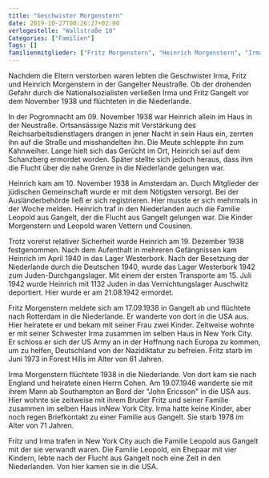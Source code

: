 ```yaml
---
title: "Geschwister Morgenstern"
date: 2019-10-27T00:26:27+02:00
verlegestelle: "Wallstraße 10"
Categories: ["Familien"]
Tags: []
familienmitglieder: ["Fritz Morgenstern", "Heinrich Morgenstern", "Irma Morgenstern"]
---
```


Nachdem die Eltern verstorben waren lebten die Geschwister Irma, Fritz und Heinrich Morgenstern in der Gangelter Neustraße.
Ob der drohenden Gefahr durch die Nationalsozialisten verließen Irma und Fritz Gangelt vor dem November 1938 und flüchteten in die Niederlande.

In der Pogromnacht am 09. November 1938 war Heinrich allein im Haus in der Neustraße.
Ortsansässige Nazis mit Verstärkung des Reichsarbeitsdienstlagers drangen in jener Nacht in sein Haus ein, zerrten ihn auf die Straße und misshandelten ihn.
Die Meute schleppte ihn zum Kahnweiher.
Lange hielt sich das Gerücht im Ort, Heinrich sei auf dem Schanzberg ermordet worden.
Später stellte sich jedoch heraus, dass ihm die Flucht über die nahe Grenze in die Niederlande gelungen war.

Heinrich kam am 10. November 1938 in Amsterdam an.
Durch Mitglieder der jüdischen Gemeinschaft wurde er mit dem Nötigsten versorgt.
Bei der Ausländerbehörde ließ er sich registrieren.
Hier musste er sich mehrmals in der Woche melden.
Heinrich traf in den Niederlanden auch die Familie Leopold aus Gangelt, der die Flucht aus Gangelt gelungen war.
Die Kinder Morgenstern und Leopold waren Vettern und Cousinen.

Trotz vorerst relativer Sicherheit wurde Heinrich am 19. Dezember 1938 festgenommen.
Nach dem Aufenthalt in mehreren Gefängnissen kam Heinrich im April 1940 in das Lager Westerbork.
Nach der Besetzung der Niederlande durch die Deutschen 1940, wurde das Lager Westerbork 1942 zum Juden-Durchgangslager.
Mit einem der ersten Transporte am 15. Juli 1942 wurde Heinrich mit 1132 Juden in das Vernichtungslager Auschwitz deportiert.
Hier wurde er am 21.08.1942 ermordet.

Fritz Morgenstern meldete sich am 17.09.1938 in Gangelt ab und flüchtete nach Rotterdam in die Niederlande.
Er wanderte von dort in die USA aus. Hier heiratete er und bekam mit seiner Frau zwei Kinder.
Zeitweise wohnte er mit seiner Schwester Irma zusammen im selben Haus in New York City.
Er schloss er sich der US Army an in der Hoffnung nach Europa zu kommen, um zu helfen, Deutschland von der Nazidiktatur zu befreien.
Fritz starb im Juni 1973 in Forest Hills im Alter von 61 Jahren.

Irma Morgenstern flüchtete 1938 in die Niederlande.
Von dort kam sie nach England und heiratete einen Herrn Cohen.
Am 19.07.1946 wanderte sie mit ihrem Mann ab Southampton an Bord der "John Ericsson" in die USA aus.
Hier wohnte sie zeitweise mit ihrem Bruder Fritz und seiner Familie zusammen im selben Haus inNew York City.
Irma hatte keine Kinder, aber noch regen Briefkontakt zu einer Familie aus Gangelt.
Sie starb 1978 im Alter von 71 Jahren.

Fritz und Irma trafen in New York City auch die Familie Leopold aus Gangelt mit der sie verwandt waren.
Die Familie Leopold, ein Ehepaar mit vier Kindern, lebte nach der Flucht aus Gangelt noch eine Zeit in den Niederlanden.
Von hier kamen sie in die USA.